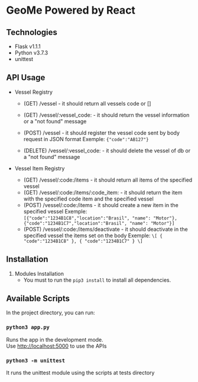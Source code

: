 # GeoMe Powered by React

## Technologies

- Flask v1.1.1
- Python v3.7.3
- unittest

## API Usage
- Vessel Registry
    - (GET) /vessel - it should return all vessels code or []
    - (GET) /vessel/:vessel_code: - it should return the vessel information or a "not found" message

    - (POST) /vessel - it should register the vessel code sent by body request in JSON format
        Exemple:
        `
            {"code":"AB127"}
        `
    - (DELETE) /vessel/:vessel_code: - it should delete the vessel of db or a "not found" message

- Vessel Item Registry
    - (GET) /vessel/:code:/items - it should return all items of the specified vessel
    - (GET) /vessel/:code:/items/:code_item: - it should return the item with the specified code item and the specified vessel
    - (POST) /vessel/:code:/items - it should create a new item in the specified vessel
        Exemple:
        `
            [{"code":"1234B1C8","location":"Brasil", "name": "Motor"},{"code":"1234B1C7","location":"Brasil", "name": "Motor"}]
        `
    - (POST) /vessel/:code:/items/deactivate - it should deactivate in the specified vessel the items set on the body
        Exemple:
        `
            \[
                {
                    "code":"1234B1C8"
                },
                {
                    "code":"1234B1C7"
                }
            \]
        `


## Installation

1. Modules Installation
    - You must to run the `pip3 install` to install all dependencies.

## Available Scripts

In the project directory, you can run:

### `python3 app.py`

Runs the app in the development mode.\
Use [http://localhost:5000](http://localhost:5000) to use the APIs

### `python3 -m unittest`

It runs the unittest module using the scripts at tests directory
